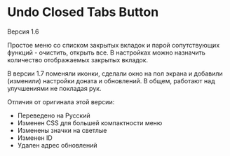 # Undo Closed Tabs Button

Версия 1.6  

Простое меню со списком закрытых вкладок и парой сопутствующих функций - очистить, открыть все. В настройках можно назначить количество отображаемых закрытых вкладок.  

В версии 1.7 поменяли иконки, сделали окно на пол экрана и добавили (изменили) настройки доната и обновлений. В общем, работают над улучшениями не покладая рук.  

Отличия от оригинала этой версии:
* Переведено на Русский
* Изменен CSS для большей компактности меню
* Изменены значки на светлые
* Изменен ID
* Удален адрес обновлений
